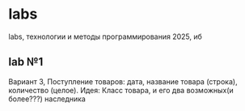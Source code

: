 # labs
labs, технологии и методы программирования 2025, иб
## lab №1
Вариант 3, Поступление товаров: дата, название товара (строка), количество (целое). Идея: Класс товара, и его два возможных(и более???) наследника
